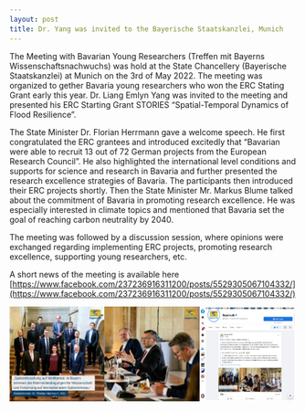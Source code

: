```yaml
---
layout: post
title: Dr. Yang was invited to the Bayerische Staatskanzlei, Munich
---
```


The Meeting with Bavarian Young Researchers (Treffen mit Bayerns Wissenschaftsnachwuchs) was hold at the State Chancellery (Bayerische Staatskanzlei) at Munich on the 3rd of May 2022. The meeting was organized to gether Bavaria young researchers who won the ERC Stating Grant early this year. Dr. Liang Emlyn Yang was invited to the meeting and presented his ERC Starting Grant STORIES “Spatial-Temporal Dynamics of Flood Resilience”.

The State Minister Dr. Florian Herrmann gave a welcome speech. He first congratulated the ERC grantees and introduced excitedly that “Bavarian were able to recruit 13 out of 72 German projects from the European Research Council”. He also highlighted the international level conditions and supports for science and research in Bavaria and further presented the research excellence strategies of Bavaria. The participants then introduced their ERC projects shortly. Then the State Minister Mr. Markus Blume talked about the commitment of Bavaria in promoting research excellence. He was especially interested in climate topics and mentioned that Bavaria set the goal of reaching carbon neutrality by 2040.

The meeting was followed by a discussion session, where opinions were exchanged regarding implementing ERC projects, promoting research excellence, supporting young researchers, etc.

A short news of the meeting is available here [https://www.facebook.com/237236916311200/posts/5529305067104332/](https://www.facebook.com/237236916311200/posts/5529305067104332/)

<div style="display: flex;">
  <img src="/assets/images/content/05_03_1.jpg" style="width: 33%;">
  <img src="/assets/images/content/05_03_2.jpg" style="width: 33%;">
  <img src="/assets/images/content/05_03_3.jpg" style="width: 33%;">
</div>
